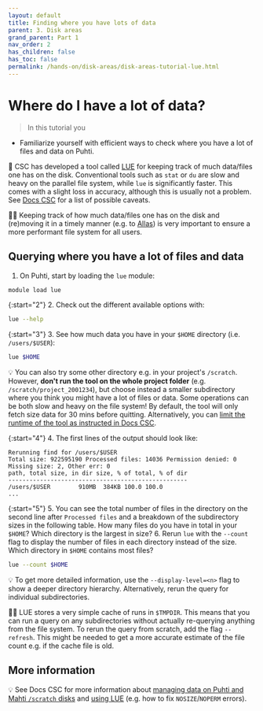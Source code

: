 ```yaml
---
layout: default
title: Finding where you have lots of data
parent: 3. Disk areas
grand_parent: Part 1
nav_order: 2
has_children: false
has_toc: false
permalink: /hands-on/disk-areas/disk-areas-tutorial-lue.html
---
```

# Where do I have a lot of data?

> In this tutorial you
   - Familiarize yourself with efficient ways to check where you have a lot of files and data on Puhti.

💬 CSC has developed a tool called [LUE](https://docs.csc.fi/support/tutorials/lue/) for keeping track of much data/files one has on the disk. Conventional tools such as `stat` or `du` are slow and heavy on the parallel file system, while `lue` is significantly faster. This comes with a slight loss in accuracy, although this is usually not a problem. See [Docs CSC](https://docs.csc.fi/support/tutorials/lue/#short-prelude) for a list of possible caveats.

☝🏻 Keeping track of how much data/files one has on the disk and (re)moving it in a timely manner (e.g. to [Allas](https://docs.csc.fi/data/Allas/)) is very important to ensure a more performant file system for all users.

## Querying where you have a lot of files and data

1. On Puhti, start by loading the `lue` module:

```bash
module load lue
```

{:start="2"}
2. Check out the different available options with:

```bash
lue --help
```

{:start="3"}
3. See how much data you have in your `$HOME` directory (i.e. `/users/$USER`):

```bash
lue $HOME
```

💡 You can also try some other directory e.g. in your project's `/scratch`. However, **don't run the tool on the whole project folder** (e.g. `/scratch/project_2001234`), but choose instead a smaller subdirectory where you think you might have a lot of files or data. Some operations can be both slow and heavy on the file system! By default, the tool will only fetch size data for 30 mins before quitting. Alternatively, you can [limit the runtime of the tool as instructed in Docs CSC](https://docs.csc.fi/support/tutorials/lue/#limiting-the-runtime).

{:start="4"}
4. The first lines of the output should look like:

```text
Rerunning find for /users/$USER
Total size: 922595190 Processed files: 14036 Permission denied: 0 Missing size: 2, Other err: 0
path, total size, in dir size, % of total, % of dir
---------------------------------------------------
/users/$USER        910MB  384KB 100.0 100.0
...
```

{:start="5"}
5. You can see the total number of files in the directory on the second line after `Processed files` and a breakdown of the subdirectory sizes in the following table. How many files do you have in total in your `$HOME`? Which directory is the largest in size?
6. Rerun `lue` with the `--count` flag to display the number of files in each directory instead of the size. Which directory in `$HOME` contains most files?

```bash
lue --count $HOME
```

💡 To get more detailed information, use the `--display-level=<n>` flag to show a deeper directory hierarchy. Alternatively, rerun the query for individual subdirectories.

☝🏻 LUE stores a very simple cache of runs in `$TMPDIR`. This means that you can run a query on any subdirectories without actually re-querying anything from the file system. To rerun the query from scratch, add the flag `--refresh`. This might be needed to get a more accurate estimate of the file count e.g. if the cache file is old.

## More information

💡 See Docs CSC for more information about [managing data on Puhti and Mahti `/scratch` disks](https://docs.csc.fi/support/tutorials/clean-up-data/) and [using LUE](https://docs.csc.fi/support/tutorials/lue/) (e.g. how to fix `NOSIZE`/`NOPERM` errors).
